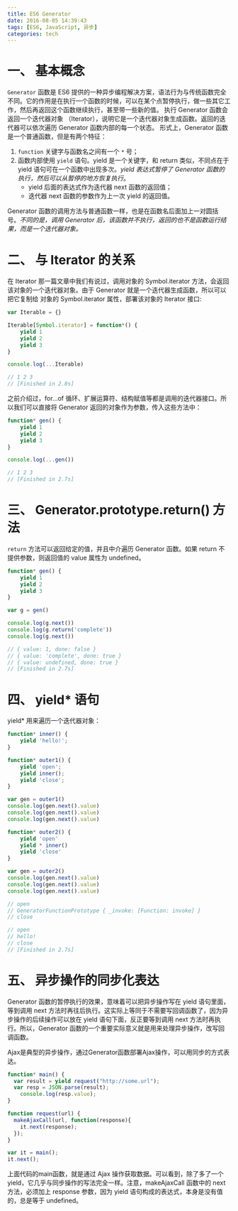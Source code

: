 ```yaml
---
title: ES6 Generator
date: 2016-08-05 14:39:43
tags: [ES6, JavaScript, 异步]
categories: tech
---
```

# 一、 基本概念

`Generator` 函数是 ES6 提供的一种异步编程解决方案，语法行为与传统函数完全不同。它的作用是在执行一个函数的时候，可以在某个点暂停执行，做一些其它工作，然后再返回这个函数继续执行，甚至带一些新的值。
执行 Generator 函数会返回一个迭代器对象 （Iterator），说明它是一个迭代器对象生成函数。返回的迭代器可以依次遍历 Generator 函数内部的每一个状态。
形式上，Generator 函数是一个普通函数，但是有两个特征：
1. `function` 关键字与函数名之间有一个 `*` 号；
2. 函数内部使用 `yield` 语句。yield 是一个关键字，和 return 类似，不同点在于 yield 语句可在一个函数中出现多次。*yield 表达式暂停了 Generator 函数的执行，然后可以从暂停的地方恢复执行*。
    + yield 后面的表达式作为迭代器 next 函数的返回值；
    + 迭代器 next 函数的参数作为上一次 yield 的返回值。

Generator 函数的调用方法与普通函数一样，也是在函数名后面加上一对圆括号。*不同的是，调用 Generator 后，该函数并不执行，返回的也不是函数运行结果，而是一个迭代器对象。*
<!--more-->

# 二、 与 Iterator 的关系

在 Iterator 那一篇文章中我们有说过，调用对象的 Symbol.iterator 方法，会返回该对象的一个迭代器对象。由于 Generator 就是一个迭代器生成函数，所以可以把它复制给 对象的 Symbol.iterator 属性，部署该对象的 Iterator 接口:
``` javascript
var Iterable = {}

Iterable[Symbol.iterator] = function*() {
    yield 1
    yield 2
    yield 3
}

console.log(...Iterable)

// 1 2 3
// [Finished in 2.8s]
```

之前介绍过，for...of 循环、扩展运算符、结构赋值等都是调用的迭代器接口。所以我们可以直接将 Generator 返回的对象作为参数，传入这些方法中：
``` javascript
function* gen() {
    yield 1
    yield 2
    yield 3
}

console.log(...gen())

// 1 2 3
// [Finished in 2.7s]
```

# 三、 Generator.prototype.return() 方法

`return` 方法可以返回给定的值，并且中介遍历 Generator 函数。如果 return 不提供参数，则返回值的 value 属性为 undefined。
``` javascript
function* gen() {
    yield 1
    yield 2
    yield 3
}

var g = gen()

console.log(g.next())
console.log(g.return('complete'))
console.log(g.next())

// { value: 1, done: false }
// { value: 'complete', done: true }
// { value: undefined, done: true }
// [Finished in 2.7s]
```

# 四、 yield* 语句
yield* 用来遍历一个迭代器对象：
``` javascript
function* inner() {
    yield 'hello!';
}

function* outer1() {
    yield 'open';
    yield inner();
    yield 'close';
}

var gen = outer1()
console.log(gen.next().value)
console.log(gen.next().value)
console.log(gen.next().value)

function* outer2() {
    yield 'open'
    yield * inner()
    yield 'close'
}

var gen = outer2()
console.log(gen.next().value)
console.log(gen.next().value)
console.log(gen.next().value)

// open
// GeneratorFunctionPrototype { _invoke: [Function: invoke] }
// close

// open
// hello!
// close
// [Finished in 2.7s]
```

# 五、 异步操作的同步化表达 

Generator 函数的暂停执行的效果，意味着可以把异步操作写在 yield 语句里面，等到调用 next 方法时再往后执行。这实际上等同于不需要写回调函数了，因为异步操作的后续操作可以放在 yield 语句下面，反正要等到调用 next 方法时再执行。所以，Generator 函数的一个重要实际意义就是用来处理异步操作，改写回调函数。

Ajax是典型的异步操作，通过Generator函数部署Ajax操作，可以用同步的方式表达。
``` javascript
function* main() {
  var result = yield request("http://some.url");
  var resp = JSON.parse(result);
    console.log(resp.value);
}

function request(url) {
  makeAjaxCall(url, function(response){
    it.next(response);
  });
}

var it = main();
it.next();
```
上面代码的main函数，就是通过 Ajax 操作获取数据。可以看到，除了多了一个 yield，它几乎与同步操作的写法完全一样。注意，makeAjaxCall 函数中的 next 方法，必须加上 response 参数，因为 yield 语句构成的表达式，本身是没有值的，总是等于 undefined。